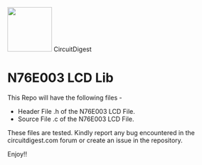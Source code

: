 <img src="https://i.pinimg.com/280x280_RS/cd/0b/4e/cd0b4eb9ddb5c7f124d9e564a433ba6a.jpg" width="100"> CircuitDigest
# N76E003 LCD Lib

This Repo will have the following files -

  - Header File .h of the N76E003 LCD File.
  - Source File .c of the N76E003 LCD File.
  
These files are tested. Kindly report any bug encountered in the circuitdigest.com forum or create an issue in the repository.

Enjoy!! 
